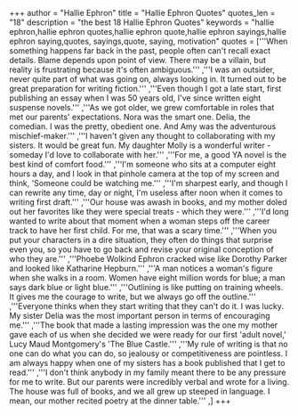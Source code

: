 +++
author = "Hallie Ephron"
title = "Hallie Ephron Quotes"
quotes_len = "18"
description = "the best 18 Hallie Ephron Quotes"
keywords = "hallie ephron,hallie ephron quotes,hallie ephron quote,hallie ephron sayings,hallie ephron saying,quotes, sayings,quote, saying, motivation"
quotes = ['''When something happens far back in the past, people often can't recall exact details. Blame depends upon point of view. There may be a villain, but reality is frustrating because it's often ambiguous.''' ,'''I was an outsider, never quite part of what was going on, always looking in. It turned out to be great preparation for writing fiction.''' ,'''Even though I got a late start, first publishing an essay when I was 50 years old, I've since written eight suspense novels.''' ,'''As we got older, we grew comfortable in roles that met our parents' expectations. Nora was the smart one. Delia, the comedian. I was the pretty, obedient one. And Amy was the adventurous mischief-maker.''' ,'''I haven't given any thought to collaborating with my sisters. It would be great fun. My daughter Molly is a wonderful writer - someday I'd love to collaborate with her.''' ,'''For me, a good YA novel is the best kind of comfort food.''' ,'''I'm someone who sits at a computer eight hours a day, and I look in that pinhole camera at the top of my screen and think, 'Someone could be watching me.''' ,'''I'm sharpest early, and though I can rewrite any time, day or night, I'm useless after noon when it comes to writing first draft.''' ,'''Our house was awash in books, and my mother doled out her favorites like they were special treats - which they were.''' ,'''I'd long wanted to write about that moment when a woman steps off the career track to have her first child. For me, that was a scary time.''' ,'''When you put your characters in a dire situation, they often do things that surprise even you, so you have to go back and revise your original conception of who they are.''' ,'''Phoebe Wolkind Ephron cracked wise like Dorothy Parker and looked like Katharine Hepburn.''' ,'''A man notices a woman's figure when she walks in a room. Women have eight million words for blue; a man says dark blue or light blue.''' ,'''Outlining is like putting on training wheels. It gives me the courage to write, but we always go off the outline.''' ,'''Everyone thinks when they start writing that they can't do it. I was lucky. My sister Delia was the most important person in terms of encouraging me.''' ,'''The book that made a lasting impression was the one my mother gave each of us when she decided we were ready for our first 'adult novel,' Lucy Maud Montgomery's 'The Blue Castle.''' ,'''My rule of writing is that no one can do what you can do, so jealousy or competitiveness are pointless. I am always happy when one of my sisters has a book published that I get to read.''' ,'''I don't think anybody in my family meant there to be any pressure for me to write. But our parents were incredibly verbal and wrote for a living. The house was full of books, and we all grew up steeped in language. I mean, our mother recited poetry at the dinner table.''' ,]
+++